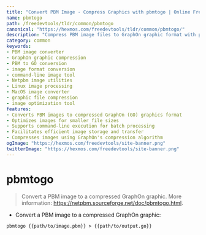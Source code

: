 ```yaml
---
title: "Convert PBM Image - Compress Graphics with pbmtogo | Online Free DevTools by Hexmos"
name: pbmtogo
path: /freedevtools/tldr/common/pbmtogo
canonical: "https://hexmos.com/freedevtools/tldr/common/pbmtogo/"
description: "Compress PBM image files to GraphOn graphic format with pbmtogo. Efficiently reduce image size and optimize graphics. Free online tool, no registration required."
category: common
keywords:
- PBM image converter
- GraphOn graphic compression
- PBM to GO conversion
- image format conversion
- command-line image tool
- Netpbm image utilities
- Linux image processing
- MacOS image converter
- graphic file compression
- image optimization tool
features:
- Converts PBM images to compressed GraphOn (GO) graphics format
- Optimizes images for smaller file sizes
- Supports command-line execution for batch processing
- Facilitates efficient image storage and transfer
- Compresses images using GraphOn's compression algorithm
ogImage: "https://hexmos.com/freedevtools/site-banner.png"
twitterImage: "https://hexmos.com/freedevtools/site-banner.png"
---
```


# pbmtogo

> Convert a PBM image to a compressed GraphOn graphic.
> More information: <https://netpbm.sourceforge.net/doc/pbmtogo.html>.

- Convert a PBM image to a compressed GraphOn graphic:

`pbmtogo {{path/to/image.pbm}} > {{path/to/output.go}}`
